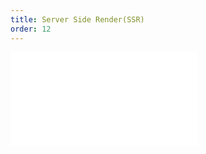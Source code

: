 ```yaml
---
title: Server Side Render(SSR)
order: 12
---
```


<embed src="@/docs/manual/extra-topics/ssr.zh.md"></embed>
